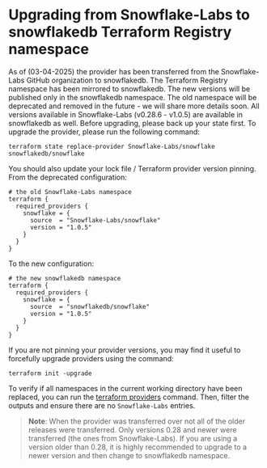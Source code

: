 # Upgrading from Snowflake-Labs to snowflakedb Terraform Registry namespace

As of (03-04-2025) the provider has been transferred from the Snowflake-Labs GitHub organization to snowflakedb. The Terraform Registry namespace has been mirrored to snowflakedb. The new versions will be published only in the snowflakedb namespace. The old namespace will be deprecated and removed in the future - we will share more details soon.
All versions available in Snowflake-Labs (v0.28.6 - v1.0.5) are available in snowflakedb as well.
Before upgrading, please back up your state first. To upgrade the provider, please run the following command:

```shell
terraform state replace-provider Snowflake-Labs/snowflake snowflakedb/snowflake
```

You should also update your lock file / Terraform provider version pinning. From the deprecated configuration:

```hcl
# the old Snowflake-Labs namespace
terraform {
  required_providers {
    snowflake = {
      source  = "Snowflake-Labs/snowflake"
      version = "1.0.5"
    }
  }
}
```

To the new configuration:

```hcl
# the new snowflakedb namespace
terraform {
  required_providers {
    snowflake = {
      source  = "snowflakedb/snowflake"
      version = "1.0.5"
    }
  }
}
```

If you are not pinning your provider versions, you may find it useful to forcefully upgrade providers using the command:

```shell
terraform init -upgrade
```

To verify if all namespaces in the current working directory have been replaced, you can run the [terraform providers](https://developer.hashicorp.com/terraform/cli/commands/providers) command. Then, filter the outputs and ensure there are no `Snowflake-Labs` entries.

>**Note**: When the provider was transferred over not all of the older releases were transferred. Only versions 0.28 and newer were transferred (the ones from Snowflake-Labs). If you are using a version older than 0.28, it is highly recommended to upgrade to a newer version and then change to snowflakedb namespace.
